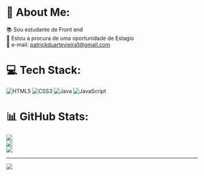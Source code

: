 # 💫 About Me:
📚 Sou estudante de Front end<br>👯 Estou a procura de uma oportunidade de Estagio<br>💬 e-mail: patrickduartevieira1@gmail.com


# 💻 Tech Stack:
![HTML5](https://img.shields.io/badge/html5-%23E34F26.svg?style=flat&logo=html5&logoColor=white) ![CSS3](https://img.shields.io/badge/css3-%231572B6.svg?style=flat&logo=css3&logoColor=white) ![Java](https://img.shields.io/badge/java-%23ED8B00.svg?style=flat&logo=openjdk&logoColor=white) ![JavaScript](https://img.shields.io/badge/javascript-%23323330.svg?style=flat&logo=javascript&logoColor=%23F7DF1E)
# 📊 GitHub Stats:
![](https://github-readme-stats.vercel.app/api?username=Patrickduarte-Dev&theme=dark&hide_border=false&include_all_commits=false&count_private=false)<br/>
![](https://github-readme-streak-stats.herokuapp.com/?user=Patrickduarte-Dev&theme=dark&hide_border=false)<br/>
![](https://github-readme-stats.vercel.app/api/top-langs/?username=Patrickduarte-Dev&theme=dark&hide_border=false&include_all_commits=false&count_private=false&layout=compact)

---
[![](https://visitcount.itsvg.in/api?id=Patrickduarte-Dev&icon=0&color=0)](https://visitcount.itsvg.in)

<!-- Proudly created with GPRM ( https://gprm.itsvg.in ) -->